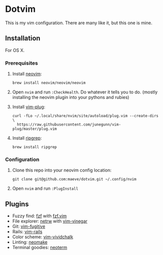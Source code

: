 # Dotvim

This is my vim configuration. There are many like it, but this one is mine.

## Installation

For OS X.

### Prerequisites

1. Install [neovim](https://github.com/neovim/neovim):
    ```console
    brew install neovim/neovim/neovim
    ```
    
2. Open `nvim` and run `:CheckHealth`. Do whatever it tells you to do.
   (mostly installing the neovim plugin into your pythons and rubies)
3. Install [vim-plug](https://github.com/junegunn/vim-plug):
    ```console
    curl -fLo ~/.local/share/nvim/site/autoload/plug.vim --create-dirs \
      https://raw.githubusercontent.com/junegunn/vim-plug/master/plug.vim
    ```
    
4. Install [ripgrep](https://github.com/BurntSushi/ripgrep):
    ```console
    brew install ripgrep
    ```
    
### Configuration

1. Clone this repo into your neovim config location:
    ```console
    git clone git@github.com:maeve/dotvim.git ~/.config/nvim
    ```
    
2. Open `nvim` and run `:PlugInstall`

## Plugins

* Fuzzy find: [fzf](https://github.com/junegunn/fzf) with [fzf.vim](https://github.com/junegunn/fzf.vim)
* File explorer: [netrw](http://www.vim.org/scripts/script.php?script_id=1075) with [vim-vinegar](https://github.com/tpope/vim-vinegar)
* Git: [vim-fugitive](https://github.com/tpope/vim-fugitive)
* Rails: [vim-rails](https://github.com/tpope/vim-rails)
* Color scheme: [vim-vividchalk](https://github.com/tpope/vim-vividchalk)
* Linting: [neomake](https://github.com/neomake/neomake)
* Terminal goodies: [neoterm](https://github.com/kassio/neoterm)
